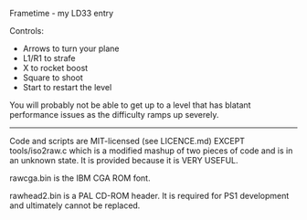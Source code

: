 Frametime - my LD33 entry

Controls:
* Arrows to turn your plane
* L1/R1 to strafe
* X to rocket boost
* Square to shoot
* Start to restart the level

You will probably not be able to get up to a level that has blatant performance issues as the difficulty ramps up severely.

----

Code and scripts are MIT-licensed (see LICENCE.md) EXCEPT tools/iso2raw.c which is a modified mashup of two pieces of code and is in an unknown state. It is provided because it is VERY USEFUL.

rawcga.bin is the IBM CGA ROM font.

rawhead2.bin is a PAL CD-ROM header. It is required for PS1 development and ultimately cannot be replaced.
